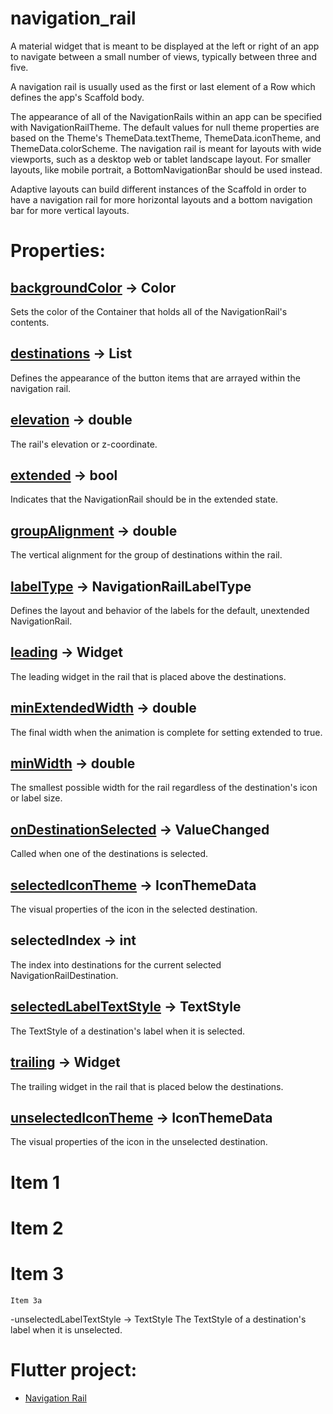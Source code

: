 # navigation_rail

A material widget that is meant to be displayed at the left or right of an app to navigate between a small number of views, typically between three and five.

A navigation rail is usually used as the first or last element of a Row which defines the app's Scaffold body.

The appearance of all of the NavigationRails within an app can be specified with NavigationRailTheme. The default values for null theme properties are based on the Theme's ThemeData.textTheme, ThemeData.iconTheme, and ThemeData.colorScheme. The navigation rail is meant for layouts with wide viewports, such as a desktop web or tablet landscape layout. For smaller layouts, like mobile portrait, a BottomNavigationBar should be used instead.

Adaptive layouts can build different instances of the Scaffold in order to have a navigation rail for more horizontal layouts and a bottom navigation bar for more vertical layouts.

# Properties:

## [backgroundColor](https://api.flutter.dev/flutter/material/NavigationRail/backgroundColor.html) → Color
Sets the color of the Container that holds all of the NavigationRail's contents.

## [destinations](https://api.flutter.dev/flutter/material/NavigationRail/destinations.html) → List<NavigationRailDestination>
Defines the appearance of the button items that are arrayed within the navigation rail.

## [elevation](https://api.flutter.dev/flutter/material/NavigationRail/elevation.html) → double
The rail's elevation or z-coordinate.

## [extended](https://api.flutter.dev/flutter/material/NavigationRail/extended.html) → bool
Indicates that the NavigationRail should be in the extended state.

## [groupAlignment](https://api.flutter.dev/flutter/material/NavigationRail/groupAlignment.html) → double
The vertical alignment for the group of destinations within the rail.

## [labelType](https://api.flutter.dev/flutter/material/NavigationRail/labelType.html) → NavigationRailLabelType
Defines the layout and behavior of the labels for the default, unextended NavigationRail.

## [leading](https://api.flutter.dev/flutter/material/NavigationRail/leading.html) → Widget
The leading widget in the rail that is placed above the destinations.

## [minExtendedWidth](https://api.flutter.dev/flutter/material/NavigationRail/minExtendedWidth.html) → double
The final width when the animation is complete for setting extended to true.

## [minWidth](https://api.flutter.dev/flutter/material/NavigationRail/minWidth.html) → double
The smallest possible width for the rail regardless of the destination's icon or label size.

## [onDestinationSelected](https://api.flutter.dev/flutter/material/NavigationRail/onDestinationSelected.html) → ValueChanged<int>
Called when one of the destinations is selected.

## [selectedIconTheme](https://api.flutter.dev/flutter/material/NavigationRail/selectedIconTheme.html) → IconThemeData
The visual properties of the icon in the selected destination.

## selectedIndex → int
The index into destinations for the current selected NavigationRailDestination.

## [selectedLabelTextStyle](https://api.flutter.dev/flutter/material/NavigationRail/selectedLabelTextStyle.html) → TextStyle
The TextStyle of a destination's label when it is selected.

## [trailing](https://api.flutter.dev/flutter/material/NavigationRail/trailing.html) → Widget
The trailing widget in the rail that is placed below the destinations.

## [unselectedIconTheme](https://api.flutter.dev/flutter/material/NavigationRail/unselectedIconTheme.html) → IconThemeData
The visual properties of the icon in the unselected destination.

## 

# Item 1
# Item 2
# Item 3
    Item 3a
   -unselectedLabelTextStyle → TextStyle
    The TextStyle of a destination's label when it is unselected.
  
# Flutter project:

- [Navigation Rail](https://api.flutter.dev/flutter/material/NavigationRail-class.html)

